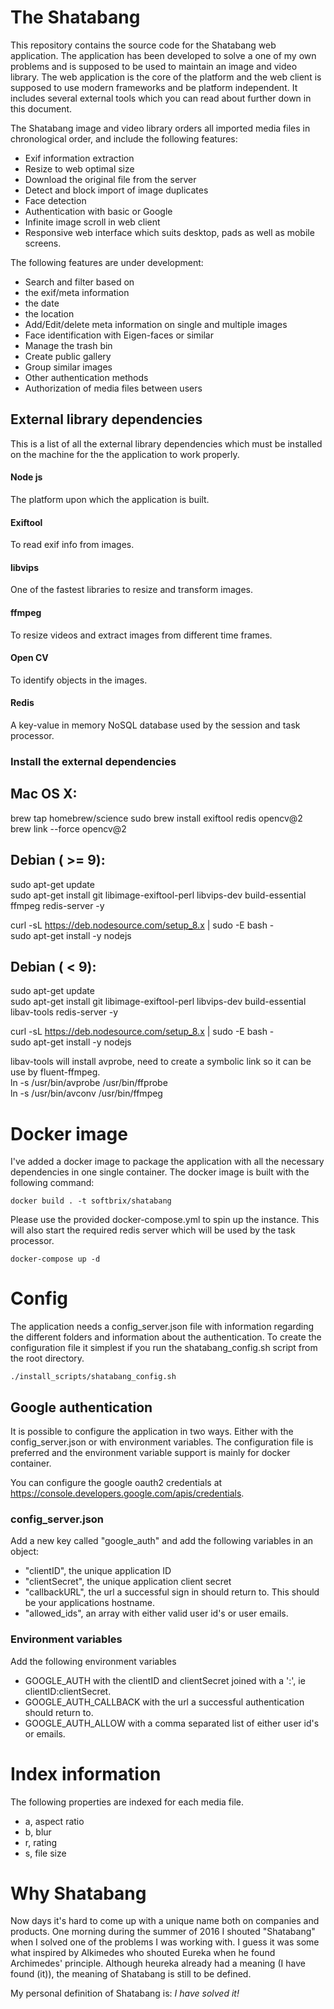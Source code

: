 # The Shatabang
This repository contains the source code for the Shatabang web application.
The application has been developed to solve a one of my own problems and
is supposed to be used to maintain an image and video library. The web
application is the core of the platform and the web client is supposed to use
modern frameworks and be platform independent. It includes several external tools
which you can read about further down in this document.

The Shatabang image and video library orders all imported media files in
chronological order, and include the following features:
 - Exif information extraction
 - Resize to web optimal size
 - Download the original file from the server
 - Detect and block import of image duplicates
 - Face detection
 - Authentication with basic or Google
 - Infinite image scroll in web client
 - Responsive web interface which suits desktop, pads as well as mobile screens.

The following features are under development:
 - Search and filter based on
  - the exif/meta information
  - the date
  - the location
 - Add/Edit/delete meta information on single and multiple images  
 - Face identification with Eigen-faces or similar
 - Manage the trash bin
 - Create public gallery
 - Group similar images
 - Other authentication methods
 - Authorization of media files between users


## External library dependencies

This is a list of all the external library dependencies which must be installed on the machine for the the application to work properly.

#### Node js

The platform upon which the application is built.

#### Exiftool

To read exif info from images.

#### libvips

One of the fastest libraries to resize and transform images.

#### ffmpeg

To resize videos and extract images from different time frames.

#### Open CV

To identify objects in the images.

#### Redis

A key-value in memory NoSQL database used by the session and task processor.

### Install the external dependencies

## Mac OS X:

brew tap homebrew/science
sudo brew install exiftool redis opencv@2
brew link --force opencv@2

## Debian ( >= 9):

sudo apt-get update  
sudo apt-get install git libimage-exiftool-perl libvips-dev build-essential ffmpeg redis-server -y  

curl -sL https://deb.nodesource.com/setup_8.x | sudo -E bash -  
sudo apt-get install -y nodejs

## Debian ( < 9):

sudo apt-get update  
sudo apt-get install git libimage-exiftool-perl libvips-dev build-essential libav-tools redis-server -y  

curl -sL https://deb.nodesource.com/setup_8.x | sudo -E bash -  
sudo apt-get install -y nodejs

libav-tools will install avprobe, need to create a symbolic link so it can be use by fluent-ffmpeg.  
ln -s /usr/bin/avprobe /usr/bin/ffprobe  
ln -s /usr/bin/avconv /usr/bin/ffmpeg  


# Docker image
I've added a docker image to package the application with all the necessary
dependencies in one single container.
The docker image is built with the following command:

`` docker build . -t softbrix/shatabang ``

Please use the provided docker-compose.yml to spin up the instance. This will also
start the required redis server which will be used by the task processor.

`` docker-compose up -d ``

# Config
The application needs a config_server.json file with information regarding the
different folders and information about the authentication.
To create the configuration file it simplest if you run the shatabang_config.sh script from the root directory.

`` ./install_scripts/shatabang_config.sh ``

## Google authentication

It is possible to configure the application in two ways. Either with the
config_server.json or with environment variables. The configuration file is
preferred and the environment variable support is mainly for docker container.

You can configure the google oauth2 credentials at
https://console.developers.google.com/apis/credentials.

### config_server.json

Add a new key called "google_auth" and add the following variables in an object:

- "clientID", the unique application ID
- "clientSecret", the unique application client secret
- "callbackURL", the url a successful sign in should return to. This should be your applications hostname.
- "allowed_ids", an array with either valid user id's or user emails.

### Environment variables

Add the following environment variables
- GOOGLE_AUTH with the clientID and clientSecret joined with a ':', ie clientID:clientSecret.
- GOOGLE_AUTH_CALLBACK with the url a successful authentication should return to.
- GOOGLE_AUTH_ALLOW with a comma separated list of either user id's or emails.

# Index information

The following properties are indexed for each media file.

- a, aspect ratio
- b, blur
- r, rating
- s, file size

# Why Shatabang
Now days it's hard to come up with a unique name both on companies and products.
One morning during the summer of 2016 I shouted "Shatabang" when I solved one
of the problems I was working with. I guess it was some what inspired by Alkimedes
who shouted Eureka when he found Archimedes' principle. Although heureka already
had a meaning (I have found (it)), the meaning of Shatabang is still to be defined.

My personal definition of Shatabang is: _I have solved it!_
